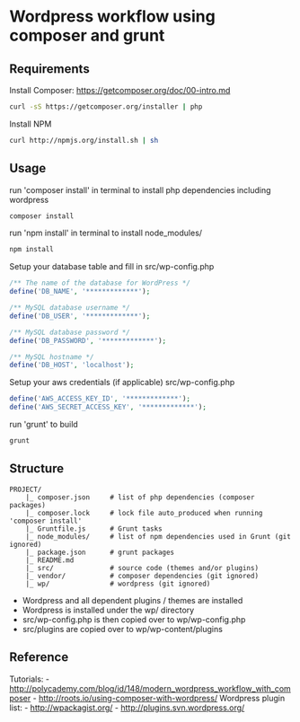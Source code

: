 Wordpress workflow using composer and grunt
====================






Requirements
---------------------
Install Composer: https://getcomposer.org/doc/00-intro.md

```bash
curl -sS https://getcomposer.org/installer | php
```

Install NPM

```bash
curl http://npmjs.org/install.sh | sh
```






Usage
---------------------

run 'composer install' in terminal to install php dependencies including wordpress

```bash
composer install
```

run 'npm install' in terminal to install node_modules/

```bash
npm install
```

Setup your database table and fill in src/wp-config.php

```php
/** The name of the database for WordPress */
define('DB_NAME', '*************');

/** MySQL database username */
define('DB_USER', '*************');

/** MySQL database password */
define('DB_PASSWORD', '*************');

/** MySQL hostname */
define('DB_HOST', 'localhost');
```

Setup your aws credentials (if applicable) src/wp-config.php

```php
define('AWS_ACCESS_KEY_ID', '*************');
define('AWS_SECRET_ACCESS_KEY', '*************');
```

run 'grunt' to build

```bash
grunt
```






Structure
---------------------

```
PROJECT/
	|_ composer.json     # list of php dependencies (composer packages)
	|_ composer.lock     # lock file auto_produced when running 'composer install'
	|_ Gruntfile.js      # Grunt tasks
	|_ node_modules/     # list of npm dependencies used in Grunt (git ignored)
	|_ package.json      # grunt packages
	|_ README.md
	|_ src/              # source code (themes and/or plugins)
	|_ vendor/           # composer dependencies (git ignored)
	|_ wp/               # wordpress (git ignored)
```

- Wordpress and all dependent plugins / themes are installed
- Wordpress is installed under the wp/ directory
- src/wp-config.php is then copied over to wp/wp-config.php
- src/plugins are copied over to wp/wp-content/plugins






Reference
---------------------
Tutorials: 
	- http://polycademy.com/blog/id/148/modern_wordpress_workflow_with_composer
	- http://roots.io/using-composer-with-wordpress/
Wordpress plugin list:
	- http://wpackagist.org/
	- http://plugins.svn.wordpress.org/
